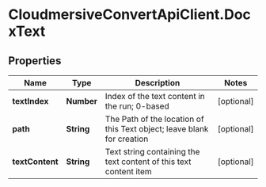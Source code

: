 # CloudmersiveConvertApiClient.DocxText

## Properties
Name | Type | Description | Notes
------------ | ------------- | ------------- | -------------
**textIndex** | **Number** | Index of the text content in the run; 0-based | [optional] 
**path** | **String** | The Path of the location of this Text object; leave blank for creation | [optional] 
**textContent** | **String** | Text string containing the text content of this text content item | [optional] 


